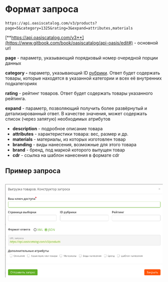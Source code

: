# Формат запроса

```text
https://api.oasiscatalog.com/v3/products?page=5&category=1325&rating=3&expand=attributes,materials
```

[**https://api.oasiscatalog.com/v3**](https://www.gitbook.com/book/oasiscatalog/api-oasis/edit#) - основной url

**page** - параметр, указывающий порядковый номер очередной порции данных

**category -**  параметр, указывающий ID [рубрики](https://oasiscatalog.gitbooks.io/api-oasis/content/vigruzhaemaya-informatsiya/spravochniki/rubrik.html). Ответ будет содержать товары, которые находятся в указанной категории и всех её внутренних подкатегориях

**rating** - рейтинг товаров. Ответ будет содержать товары указанного рейтинга.

**expand** - параметр, позволяющий получить более развёрнутый и детализированный ответ. В качестве значения, может содержать список \(через запятую\) необходимых атрибутов

* **description** - подробное описание товара
* **attributes** - характеристики товара: вес, размер и др.
* **materials** - материалы, из которых изготовлен товар
* **branding** - виды нанесения, возможные для этого товара
* **brand** - бренд, под маркой которого выпущен товар
* **cdr** - ссылка на шаблон нанесения в формате cdr

## Пример запроса

## ![](../../../../.gitbook/assets/vigruzka_tovarov.png) <a id="&#x43F;&#x440;&#x438;&#x43C;&#x435;&#x440;"></a>

